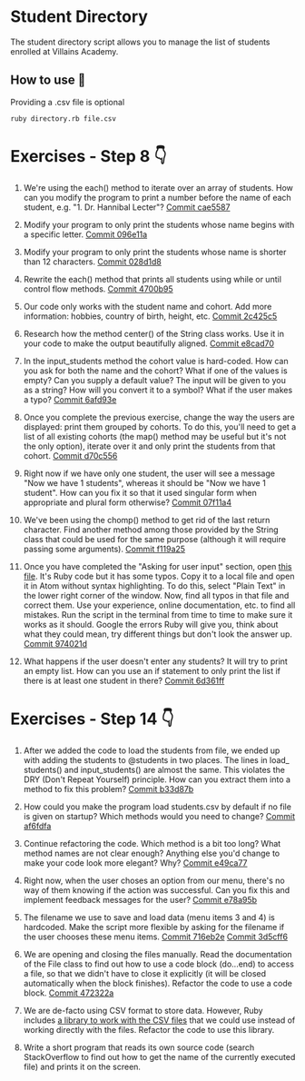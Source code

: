 # Student Directory #

The student directory script allows you to manage the list of students enrolled at Villains Academy.


## How to use :star2:

Providing a .csv file is optional

```shell
ruby directory.rb file.csv
```


# Exercises - Step 8 :point_down:

1.  We're using the each() method to iterate over an array of students. How can you modify the program to print a number before the name of each student, e.g. "1. Dr. Hannibal Lecter"?
    [Commit cae5587](https://github.com/diaryofdiscoveries/student-directory/commit/cae55873ab047632fc524ec0e387cc47762bc266) 

2.  Modify your program to only print the students whose name begins with a specific letter.
    [Commit 096e11a](https://github.com/diaryofdiscoveries/student-directory/commit/096e11a7a36d07e6cae1fb7df60f0605d5477fb8)

3.  Modify your program to only print the students whose name is shorter than 12 characters. 
    [Commit 028d1d8](https://github.com/diaryofdiscoveries/student-directory/commit/028d1d8c27f1bbe00a18c8249a2b3cdf9216a572)

4.  Rewrite the each() method that prints all students using while or until control flow methods.
    [Commit 4700b95](https://github.com/diaryofdiscoveries/student-directory/commit/4700b95161e5fdaf7a74d8e2b1a2f12d64d85fd4)

5.  Our code only works with the student name and cohort. Add more information: hobbies, country of birth, height, etc.
    [Commit 2c425c5](https://github.com/diaryofdiscoveries/student-directory/commit/2c425c5878c38478d718f5f1253da8acf0bd96f7)

6.  Research how the method center() of the String class works. Use it in your code to make the output beautifully aligned.
    [Commit e8cad70](https://github.com/diaryofdiscoveries/student-directory/commit/e8cad707656ffb099fe696088dde5040e19fe077)

7.  In the input_students method the cohort value is hard-coded. How can you ask for both the name and the cohort? What if one of the values is empty? Can you supply a default value? The input will be given to you as a string? How will you convert it to a symbol? What if the user makes a typo?
    [Commit 6afd93e](https://github.com/diaryofdiscoveries/student-directory/commit/6afd93e4658d1288df7a56f2477ddbcfc134a30e)

8.  Once you complete the previous exercise, change the way the users are displayed: print them grouped by cohorts. To do this, you'll need to get a list of all existing cohorts (the  map() method may be useful but it's not the only option), iterate over it and only print the students from that cohort.
    [Commit d70c556](https://github.com/diaryofdiscoveries/student-directory/commit/d70c5562ec8203d586b49d35e71cc4f56f561ff9)

9.  Right now if we have only one student, the user will see a message "Now we have 1 students", whereas it should be "Now we have 1 student". How can you fix it so that it used singular form when appropriate and plural form otherwise?
    [Commit 07f11a4](https://github.com/diaryofdiscoveries/student-directory/commit/07f11a4ef4b9786952324f1a8d01fd5b320f7001)

10. We've been using the chomp() method to get rid of the last return character. Find another method among those provided by the String class that could be used for the same purpose (although it will require passing some arguments).
    [Commit f119a25](https://github.com/diaryofdiscoveries/student-directory/commit/f119a25a2a5e5e0b0d2b029f5f1302ce02396332)
    
11. Once you have completed the "Asking for user input" section, open [this file](https://raw.githubusercontent.com/anitacanita/student-directory/master/typos.rb). It's Ruby code but it has some typos. Copy it to a local file and open it in Atom without syntax highlighting. To do this, select "Plain Text" in the lower right corner of the window. Now, find all typos in that file and correct them. Use your experience, online documentation, etc. to find all mistakes. Run the script in the terminal from time to time to make sure it works as it should. Google the errors Ruby will give you, think about what they could mean, try different things but don't look the answer up.
    [Commit 974021d](https://github.com/diaryofdiscoveries/student-directory/commit/974021d9ddd2be3da9f93d9151464b3e0dc1a0a3)

12. What happens if the user doesn't enter any students? It will try to print an empty list. How can you use an if statement to only print the list if there is at least one student in there?
    [Commit 6d361ff](https://github.com/diaryofdiscoveries/student-directory/commit/6d361ff9d0faf26754545a9aa53ec74c14344fe8)    


# Exercises - Step 14 :point_down:

1.  After we added the code to load the students from file, we ended up with adding the students to @students in two places. The lines in load_ students() and  input_students() are almost the same. This violates the DRY (Don't Repeat Yourself) principle. How can you extract them into a method to fix this problem?
    [Commit b33d87b](https://github.com/diaryofdiscoveries/student-directory/commit/b33d87bcec7f6078f3f8e6b0fcfec836faf4c1ca)
    
2.  How could you make the program load students.csv by default if no file is given on startup? Which methods would you need to change?
    [Commit af6fdfa](https://github.com/diaryofdiscoveries/student-directory/commit/af6fdfa6f36eac790ce5209954296552780f30b6)

3.  Continue refactoring the code. Which method is a bit too long? What method names are not clear enough? Anything else you'd change to make your code look more elegant? Why?
    [Commit e49ca77](https://github.com/diaryofdiscoveries/student-directory/commit/e49ca77b1f450014d7f0d13e5ce0e1399a83596e)

4.  Right now, when the user choses an option from our menu, there's no way of them knowing if the action was successful. Can you fix this and implement feedback messages for the user?
    [Commit e78a95b](https://github.com/diaryofdiscoveries/student-directory/commit/e78a95b0c2fc02f75b093fa893570704e584f3af)

5.  The filename we use to save and load data (menu items 3 and 4) is hardcoded. Make the script more flexible by asking for the filename if the user chooses these menu items.
    [Commit 716eb2e](https://github.com/diaryofdiscoveries/student-directory/commit/716eb2e3e1e10eb82cd681208840c64d560841ac)  [Commit 3d5cff6](https://github.com/diaryofdiscoveries/student-directory/commit/3d5cff6e43209f6483829dc5806c7b08f404b05b)

6.  We are opening and closing the files manually. Read the documentation of the File class to find out how to use a code block (do...end) to access a file, so that we didn't have to close it explicitly (it will be closed automatically when the block finishes). Refactor the code to use a code block.
    [Commit 472322a](https://github.com/diaryofdiscoveries/student-directory/commit/472322a4dfe40db111d7e4269da253d296f821c6)

7.  We are de-facto using CSV format to store data. However, Ruby includes [a library to work with the CSV files](http://ruby-doc.org/stdlib-2.0.0/libdoc/csv/rdoc/CSV.html) that we could use instead of working directly with the files. Refactor the code to use this library.


8.  Write a short program that reads its own source code (search StackOverflow to find out how to get the name of the currently executed file) and prints it on the screen.

